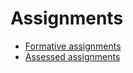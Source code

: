 # Assignments

* [Formative assignments](Formative/README.md)
* [Assessed assignments](Assessed/README.md)
